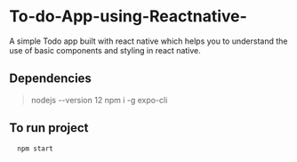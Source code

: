 # To-do-App-using-Reactnative-
A simple Todo app built with react native which helps you to understand the use of basic components and styling in react native. 

## Dependencies
>nodejs --version 12
>npm i -g expo-cli

## To run project
```bash
  npm start
```
